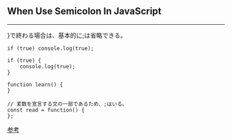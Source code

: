 ## When Use Semicolon In JavaScript
---
}で終わる場合は、基本的に;は省略できる。

```
if (true) console.log(true);

if (true) {
    console.log(true);
}

function learn() {
}

// 変数を宣言する文の一部であるため、;はいる。
const read = function() {
};
```

[参考](https://jsprimer.net/basic/statement-expression/)